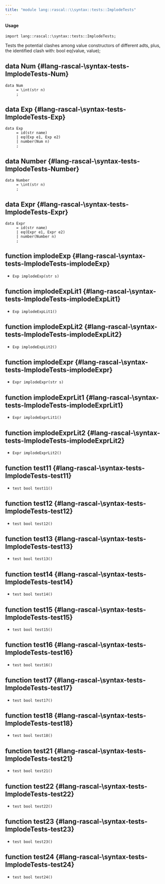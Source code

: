 ```yaml
---
title: "module lang::rascal::\\syntax::tests::ImplodeTests"
---
```


#### Usage

`import lang::rascal::\syntax::tests::ImplodeTests;`

Tests the potential clashes among value constructors of different adts, plus, the identified clash with: bool eq(value, value);

## data Num {#lang-rascal-\syntax-tests-ImplodeTests-Num}

```rascal
data Num  
     = \int(str n)
     ;
```

## data Exp {#lang-rascal-\syntax-tests-ImplodeTests-Exp}

```rascal
data Exp  
     = id(str name)
     | eq(Exp e1, Exp e2)
     | number(Num n)
     ;
```

## data Number {#lang-rascal-\syntax-tests-ImplodeTests-Number}

```rascal
data Number  
     = \int(str n)
     ;
```

## data Expr {#lang-rascal-\syntax-tests-ImplodeTests-Expr}

```rascal
data Expr  
     = id(str name)
     | eq(Expr e1, Expr e2)
     | number(Number n)
     ;
```

## function implodeExp {#lang-rascal-\syntax-tests-ImplodeTests-implodeExp}

* ``Exp implodeExp(str s)``

## function implodeExpLit1 {#lang-rascal-\syntax-tests-ImplodeTests-implodeExpLit1}

* ``Exp implodeExpLit1()``

## function implodeExpLit2 {#lang-rascal-\syntax-tests-ImplodeTests-implodeExpLit2}

* ``Exp implodeExpLit2()``

## function implodeExpr {#lang-rascal-\syntax-tests-ImplodeTests-implodeExpr}

* ``Expr implodeExpr(str s)``

## function implodeExprLit1 {#lang-rascal-\syntax-tests-ImplodeTests-implodeExprLit1}

* ``Expr implodeExprLit1()``

## function implodeExprLit2 {#lang-rascal-\syntax-tests-ImplodeTests-implodeExprLit2}

* ``Expr implodeExprLit2()``

## function test11 {#lang-rascal-\syntax-tests-ImplodeTests-test11}

* ``test bool test11()``

## function test12 {#lang-rascal-\syntax-tests-ImplodeTests-test12}

* ``test bool test12()``

## function test13 {#lang-rascal-\syntax-tests-ImplodeTests-test13}

* ``test bool test13()``

## function test14 {#lang-rascal-\syntax-tests-ImplodeTests-test14}

* ``test bool test14()``

## function test15 {#lang-rascal-\syntax-tests-ImplodeTests-test15}

* ``test bool test15()``

## function test16 {#lang-rascal-\syntax-tests-ImplodeTests-test16}

* ``test bool test16()``

## function test17 {#lang-rascal-\syntax-tests-ImplodeTests-test17}

* ``test bool test17()``

## function test18 {#lang-rascal-\syntax-tests-ImplodeTests-test18}

* ``test bool test18()``

## function test21 {#lang-rascal-\syntax-tests-ImplodeTests-test21}

* ``test bool test21()``

## function test22 {#lang-rascal-\syntax-tests-ImplodeTests-test22}

* ``test bool test22()``

## function test23 {#lang-rascal-\syntax-tests-ImplodeTests-test23}

* ``test bool test23()``

## function test24 {#lang-rascal-\syntax-tests-ImplodeTests-test24}

* ``test bool test24()``


